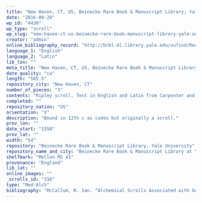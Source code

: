 ```yaml
---
title: "New Haven, CT, US, Beinecke Rare Book & Manuscript Library, Yale University, Mellon MS 41"
date: "2016-09-28"
wp_id: "4430"
wp_type: "scroll"
wp_slug: "new-haven-ct-us-beinecke-rare-book-manuscript-library-yale-university-mellon-ms-41"
creator: "admin"
online_bibliography_record: "http://brbl-dl.library.yale.edu/vufind/Record/3592268"
language_1: "English"
language_2: "Latin"
lib_lon: ""
meta_title: "New Haven, CT, US, Beinecke Rare Book & Manuscript Library, Yale University, Mellon MS 41"
date_quality: "ca"
length: "585.5"
repository_city: "New Haven, CT"
number_of_pieces: "3"
contents: "Ripley scroll. Text in English and Latin from Carpenter and 30 English lines from the Visio Mystica of Arnold of Villanova."
completed: ""
repository_nation: "US"
orientation: "V"
description: "Bound in 12th c as codex but originally a scroll."
prov_lon: ""
date_start: "1550"
prov_lat: ""
width: "54"
repository: "Beinecke Rare Book & Manuscript Library, Yale University"
repository_name_and_city: "Beinecke Rare Book & Manuscript Library at Yale University, New Haven CT US"
shelfmark: "Mellon MS 41"
provenance: "England"
lib_lat: ""
online_images: ""
_scrolls_id: "316"
type: "Med-Alch"
bibliography: "McCallum, R. Ian. “Alchemical Scrolls Associated with George Ripley.” In Mystical Metal of Gold, edited by Stanton J. Linden, 161–88. New York: AMS Press, 2007."
---
```



